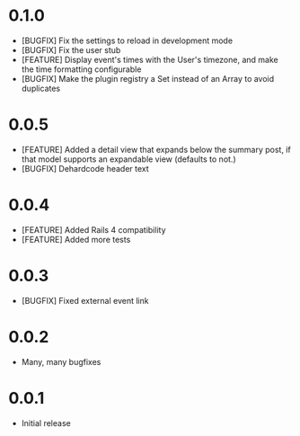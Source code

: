 # 0.1.0
  * [BUGFIX] Fix the settings to reload in development mode
  * [BUGFIX] Fix the user stub
  * [FEATURE] Display event's times with the User's timezone, and make the time formatting configurable
  * [BUGFIX] Make the plugin registry a Set instead of an Array to avoid duplicates

# 0.0.5
  * [FEATURE] Added a detail view that expands below the summary post, if that model supports an expandable view (defaults to not.)
  * [BUGFIX] Dehardcode header text

# 0.0.4
  * [FEATURE] Added Rails 4 compatibility
  * [FEATURE] Added more tests

# 0.0.3
  * [BUGFIX] Fixed external event link

# 0.0.2
  * Many, many bugfixes

# 0.0.1
  * Initial release
